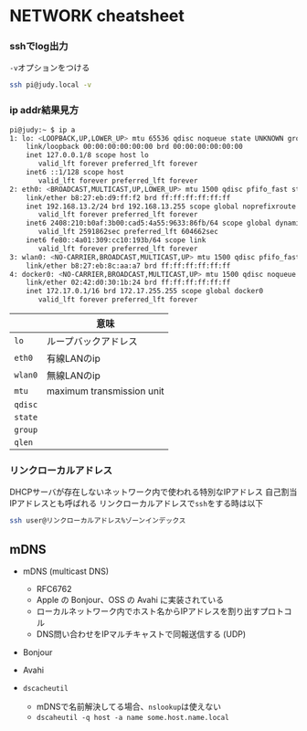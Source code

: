 # NETWORK cheatsheet

### sshでlog出力

`-v`オプションをつける

```sh
ssh pi@judy.local -v
```

### ip addr結果見方

```sh
pi@judy:~ $ ip a
1: lo: <LOOPBACK,UP,LOWER_UP> mtu 65536 qdisc noqueue state UNKNOWN group default qlen 1000
    link/loopback 00:00:00:00:00:00 brd 00:00:00:00:00:00
    inet 127.0.0.1/8 scope host lo
       valid_lft forever preferred_lft forever
    inet6 ::1/128 scope host
       valid_lft forever preferred_lft forever
2: eth0: <BROADCAST,MULTICAST,UP,LOWER_UP> mtu 1500 qdisc pfifo_fast state UP group default qlen 1000
    link/ether b8:27:eb:d9:ff:f2 brd ff:ff:ff:ff:ff:ff
    inet 192.168.13.2/24 brd 192.168.13.255 scope global noprefixroute eth0
       valid_lft forever preferred_lft forever
    inet6 2408:210:b0af:3b00:cad5:4a55:9633:86fb/64 scope global dynamic mngtmpaddr noprefixroute
       valid_lft 2591862sec preferred_lft 604662sec
    inet6 fe80::4a01:309:cc10:193b/64 scope link
       valid_lft forever preferred_lft forever
3: wlan0: <NO-CARRIER,BROADCAST,MULTICAST,UP> mtu 1500 qdisc pfifo_fast state DOWN group default qlen 1000
    link/ether b8:27:eb:8c:aa:a7 brd ff:ff:ff:ff:ff:ff
4: docker0: <NO-CARRIER,BROADCAST,MULTICAST,UP> mtu 1500 qdisc noqueue state DOWN group default
    link/ether 02:42:d0:30:1b:24 brd ff:ff:ff:ff:ff:ff
    inet 172.17.0.1/16 brd 172.17.255.255 scope global docker0
       valid_lft forever preferred_lft forever
```

|  | 意味 |
| -- | -- |
| `lo` | ループバックアドレス |
| `eth0` | 有線LANのip |
| `wlan0` | 無線LANのip |
| `mtu` |  maximum transmission unit |
| `qdisc` | |
| `state` | |
| `group` | |
| `qlen`  | |


### リンクローカルアドレス

DHCPサーバが存在しないネットワーク内で使われる特別なIPアドレス
自己割当IPアドレスとも呼ばれる
リンクローカルアドレスで`ssh`をする時は以下

```sh
ssh user@リンクローカルアドレス%ゾーンインデックス
```

## mDNS

- mDNS (multicast DNS)
  - RFC6762
  - Apple の Bonjour、OSS の Avahi に実装されている
  - ローカルネットワーク内でホスト名からIPアドレスを割り出すプロトコル
  - DNS問い合わせをIPマルチキャストで同報送信する (UDP)
- Bonjour
- Avahi

- `dscacheutil`
  - mDNSで名前解決してる場合、`nslookup`は使えない
  - `dscaheutil -q host -a name some.host.name.local`
